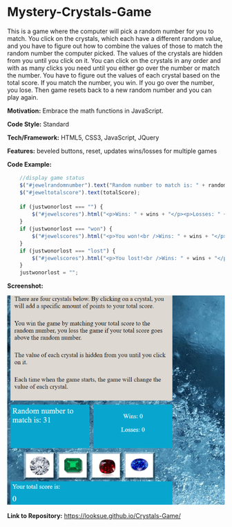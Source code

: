 # Mystery-Crystals-Game
This is a game where the computer will pick a random number for you to match. 
You click on the crystals, which each have a different random value, and you have to figure out how to combine the values of those to match the random number the computer picked. 
The values of the crystals are hidden from you until you click on it. You can click on the crystals in any order and with as many clicks you need until you either go over the number or match the number. You have to figure out the values of each crystal based on the total score. 
If you match the number, you win.
If you go over the number, you lose. 
Then game resets back to a new random number and you can play again.

**Motivation:** Embrace the math functions in JavaScript. 

**Code Style:** Standard

**Tech/Framework:** HTML5, CSS3, JavaScript, JQuery

**Features:** beveled buttons, reset, updates wins/losses for multiple games

**Code Example:**
```javascript
    //display game status
    $("#jewelrandomnumber").text("Random number to match is: " + randomNumber);
    $("#jeweltotalscore").text(totalScore);

    if (justwonorlost === "") {
        $("#jewelscores").html("<p>Wins: " + wins + "</p><p>Losses: " + losses + "</p>");
    }
    if (justwonorlost === "won") {
        $("#jewelscores").html("<p>You won!<br />Wins: " + wins + "</p><p>Losses: " + losses + "</p>");
    }
    if (justwonorlost === "lost") {
        $("#jewelscores").html("<p>You lost!<br />Wins: " + wins + "</p><p>Losses: " + losses + "</p>");
    }
    justwonorlost = ""; 
```
**Screenshot:**

 ![Crystals Game](https://github.com/looksue/Crystals-Game/blob/master/assets/images/screenshot.png)

**Link to Repository:** https://looksue.github.io/Crystals-Game/
